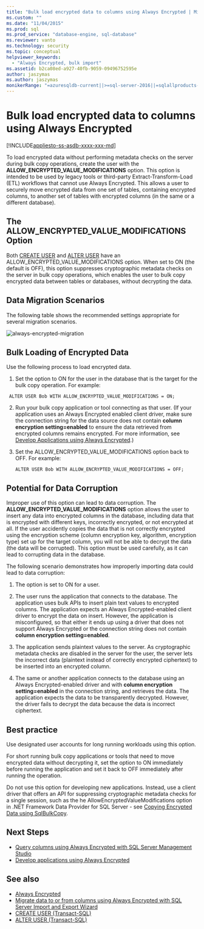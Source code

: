 ```yaml
---
title: "Bulk load encrypted data to columns using Always Encrypted | Microsoft Docs"
ms.custom: ""
ms.date: "11/04/2015"
ms.prod: sql
ms.prod_service: "database-engine, sql-database"
ms.reviewer: vanto
ms.technology: security
ms.topic: conceptual
helpviewer_keywords: 
  - "Always Encrypted, bulk import"
ms.assetid: b2ca08ed-a927-40fb-9059-09496752595e
author: jaszymas
ms.author: jaszymas
monikerRange: "=azuresqldb-current||>=sql-server-2016||=sqlallproducts-allversions||>=sql-server-linux-2017||=azuresqldb-mi-current"
---
```

# Bulk load encrypted data to columns using Always Encrypted
[!INCLUDE[appliesto-ss-asdb-xxxx-xxx-md](../../../includes/appliesto-ss-asdb-xxxx-xxx-md.md)]

To load encrypted data without performing metadata checks on the server during bulk copy operations, create the user with the **ALLOW_ENCRYPTED_VALUE_MODIFICATIONS** option. This option is intended to be used by legacy tools or third-party Extract-Transform-Load (ETL) workflows that cannot use Always Encrypted. This allows a user to securely move encrypted data from one set of tables, containing encrypted columns, to another set of tables with encrypted columns (in the same or a different database).  

 ## The ALLOW_ENCRYPTED_VALUE_MODIFICATIONS Option  
 Both [CREATE USER](../../../t-sql/statements/create-user-transact-sql.md) and [ALTER USER](../../../t-sql/statements/alter-user-transact-sql.md) have an ALLOW_ENCRYPTED_VALUE_MODIFICATIONS option. When set to ON (the default is OFF), this option suppresses cryptographic metadata checks on the server in bulk copy operations, which enables the user to bulk copy encrypted data between tables or databases, without decrypting the data.  
  
## Data Migration Scenarios  
The following table shows the recommended settings appropriate for several migration scenarios.  
 
![always-encrypted-migration](../../../relational-databases/security/encryption/media/always-encrypted-migration.PNG "always-encrypted-migration")  

## Bulk Loading of Encrypted Data  
Use the following process to load encrypted data.  

1.  Set the option to ON for the user in the database that is the target for the bulk copy operation. For example:  
 
   ```  
    ALTER USER Bob WITH ALLOW_ENCRYPTED_VALUE_MODIFICATIONS = ON;  
   ```  

2.  Run your bulk copy application or tool connecting as that user. (If your application uses an Always Encrypted enabled client driver, make sure the connection string for the data source does not contain **column encryption setting=enabled** to ensure the data retrieved from encrypted columns remains encrypted. For more information, see [Develop Applications using Always Encrypted](always-encrypted-client-development.md).)  
  
3.  Set the ALLOW_ENCRYPTED_VALUE_MODIFICATIONS option back to OFF. For example:  

    ```  
    ALTER USER Bob WITH ALLOW_ENCRYPTED_VALUE_MODIFICATIONS = OFF;  
    ```  

## Potential for Data Corruption  
Improper use of this option can lead to data corruption. The **ALLOW_ENCRYPTED_VALUE_MODIFICATIONS** option allows the user to insert any data into encrypted columns in the database, including data that is encrypted with different keys, incorrectly encrypted, or not encrypted at all. If the user accidently copies the data that is not correctly encrypted using the encryption scheme (column encryption key, algorithm, encryption type) set up for the target column, you will not be able to decrypt the data (the data will be corrupted). This option must be used carefully, as it can lead to corrupting data in the database.  

The following scenario demonstrates how improperly importing data could lead to data corruption:  

1.  The option is set to ON for a user.  
 
2.  The user runs the application that connects to the database. The application uses bulk APIs to insert plain text values to encrypted columns. The application expects an Always Encrypted-enabled client driver to encrypt the data on insert. However, the application is misconfigured, so that either it ends up using a driver that does not support Always Encrypted or the connection string does not contain **column encryption setting=enabled**.  

3.  The application sends plaintext values to the server. As cryptographic metadata checks are disabled in the server for the user, the server lets the incorrect data (plaintext instead of correctly encrypted ciphertext) to be inserted into an encrypted column.  
 
4.  The same or another application connects to the database using an Always Encrypted-enabled driver and with **column encryption setting=enabled** in the connection string, and retrieves the data. The application expects the data to be transparently decrypted. However, the driver fails to decrypt the data because the data is incorrect ciphertext.  

## Best practice  
 
Use designated user accounts for long running workloads using this option.  
 
For short running bulk copy applications or tools that need to move encrypted data without decrypting it, set the option to ON immediately before running the application and set it back to OFF immediately after running the operation.  
 
Do not use this option for developing new applications. Instead, use a client driver that offers an API for suppressing cryptographic metadata checks for a single session, such as the he AllowEncryptedValueModifications option in .NET Framework Data Provider for SQL Server - see [Copying Encrypted Data using SqlBulkCopy](develop-using-always-encrypted-with-net-framework-data-provider.md#copying-encrypted-data-using-sqlbulkcopy). 

## Next Steps
- [Query columns using Always Encrypted with SQL Server Management Studio](always-encrypted-query-columns-ssms.md)
- [Develop applications using Always Encrypted](always-encrypted-client-development.md)

## See also  
- [Always Encrypted](../../../relational-databases/security/encryption/always-encrypted-database-engine.md)
- [Migrate data to or from columns using Always Encrypted with SQL Server Import and Export Wizard](always-encrypted-migrate-using-import-export-wizard.md)
- [CREATE USER &#40;Transact-SQL&#41;](../../../t-sql/statements/create-user-transact-sql.md)   
- [ALTER USER &#40;Transact-SQL&#41;](../../../t-sql/statements/alter-user-transact-sql.md)   

